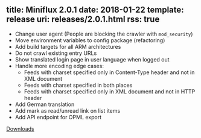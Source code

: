title: Miniflux 2.0.1
date: 2018-01-22
template: release
uri: releases/2.0.1.html
rss: true
---
* Change user agent (People are blocking the crawler with `mod_security`)
* Move environment variables to config package (refactoring)
* Add build targets for all ARM architectures
* Do not crawl existing entry URLs
* Show translated login page in user language when logged out
* Handle more encoding edge cases:
    - Feeds with charset specified only in Content-Type header and not in XML document
    - Feeds with charset specified in both places
    - Feeds with charset specified only in XML document and not in HTTP header
* Add German translation
* Add mark as read/unread link on list items
* Add API endpoint for OPML export

[Downloads](https://github.com/miniflux/v2/releases/tag/2.0.1)
